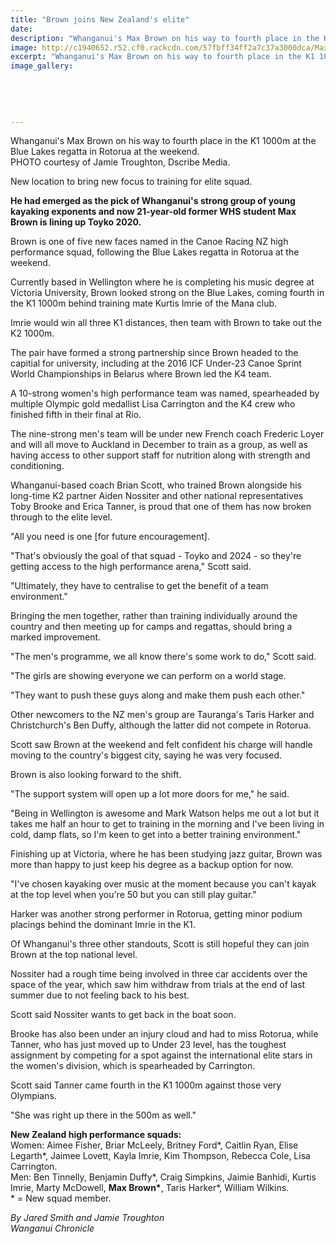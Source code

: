 ```yaml
---
title: "Brown joins New Zealand's elite"
date: 
description: "Whanganui's Max Brown on his way to fourth place in the K1 1000m at the Blue Lakes regatta in Rotorua at the weekend, Wanganui Chronicle article on 11 October 2016..."
image: http://c1940652.r52.cf0.rackcdn.com/57fbff34ff2a7c37a3000dca/Max-Brown-4th-K1-1000m-Blue-Lakes-in-Rotorua-Oct-2016-chron.jpg
excerpt: "Whanganui's Max Brown on his way to fourth place in the K1 1000m at the Blue Lakes regatta in Rotorua at the weekend."
image_gallery:
    
    
    
    
    
---
```


<p><span>Whanganui's Max Brown on his way to fourth place in the K1 1000m at the Blue Lakes regatta in Rotorua at the weekend.<br /><span>PHOTO courtesy of Jamie Troughton, Dscribe Media.</span>&nbsp;</span></p>
<p><span>New location to bring new focus to training for elite squad.</span></p>
<p><strong>He had emerged as the pick of Whanganui's strong group of young kayaking exponents and now 21-year-old former WHS student Max Brown is lining up Toyko 2020.</strong></p>
<p>Brown is one of five new faces named in the Canoe Racing NZ high performance squad, following the Blue Lakes regatta in Rotorua at the weekend.</p>
<p>Currently based in Wellington where he is completing his music degree at Victoria University, Brown looked strong on the Blue Lakes, coming fourth in the K1 1000m behind training mate Kurtis Imrie of the Mana club.</p>
<p>Imrie would win all three K1 distances, then team with Brown to take out the K2 1000m.</p>
<p>The pair have formed a strong partnership since Brown headed to the capitial for university, including at the 2016 ICF Under-23 Canoe Sprint World Championships in Belarus where Brown led the K4 team.</p>
<p>A 10-strong women's high performance team was named, spearheaded by multiple Olympic gold medallist Lisa Carrington and the K4 crew who finished fifth in their final at Rio.</p>
<p>The nine-strong men's team will be under new French coach Frederic Loyer and will all move to Auckland in December to train as a group, as well as having access to other support staff for nutrition along with strength and conditioning.</p>
<p>Whanganui-based coach Brian Scott, who trained Brown alongside his long-time K2 partner Aiden Nossiter and other national representatives Toby Brooke and Erica Tanner, is proud that one of them has now broken through to the elite level.</p>
<p>"All you need is one [for future encouragement].</p>
<p>"That's obviously the goal of that squad - Toyko and 2024 - so they're getting access to the high performance arena," Scott said.&nbsp;</p>
<p>"Ultimately, they have to centralise to get the benefit of a team environment."</p>
<p>Bringing the men together, rather than training individually around the country and then meeting up for camps and regattas, should bring a marked improvement.</p>
<p>"The men's programme, we all know there's some work to do," Scott said.</p>
<p>"The girls are showing everyone we can perform on a world stage.</p>
<p>"They want to push these guys along and make them push each other."</p>
<p>Other newcomers to the NZ men's group are Tauranga's Taris Harker and Christchurch's Ben Duffy, although the latter did not compete in Rotorua.</p>
<p>Scott saw Brown at the weekend and felt confident his charge will handle moving to the country's biggest city, saying he was very focused.</p>
<p>Brown is also looking forward to the shift.</p>
<p>"The support system will open up a lot more doors for me," he said.</p>
<p>"Being in Wellington is awesome and Mark Watson helps me out a lot but it takes me half an hour to get to training in the morning and I've been living in cold, damp flats, so I'm keen to get into a better training environment."</p>
<p>Finishing up at Victoria, where he has been studying jazz guitar, Brown was more than happy to just keep his degree as a backup option for now.</p>
<p>"I've chosen kayaking over music at the moment because you can't kayak at the top level when you're 50 but you can still play guitar."</p>
<p>Harker was another strong performer in Rotorua, getting minor podium placings behind the dominant Imrie in the K1.</p>
<p>Of Whanganui's three other standouts, Scott is still hopeful they can join Brown at the top national level.</p>
<p>Nossiter had a rough time being involved in three car accidents over the space of the year, which saw him withdraw from trials at the end of last summer due to not feeling back to his best.</p>
<p>Scott said Nossiter wants to get back in the boat soon.</p>
<p>Brooke has also been under an injury cloud and had to miss Rotorua, while Tanner, who has just moved up to Under 23 level, has the toughest assignment by competing for a spot against the international elite stars in the women's division, which is spearheaded by Carrington.</p>
<p>Scott said Tanner came fourth in the K1 1000m against those very Olympians.</p>
<p>"She was right up there in the 500m as well."</p>
<p><strong>New Zealand high performance squads:</strong><br />Women: Aimee Fisher, Briar McLeely, Britney Ford*, Caitlin Ryan, Elise Legarth*, Jaimee Lovett, Kayla Imrie, Kim Thompson, Rebecca Cole, Lisa Carrington.<br />Men: Ben Tinnelly, Benjamin Duffy*, Craig Simpkins, Jaimie Banhidi, Kurtis Imrie, Marty McDowell, <strong>Max Brown*</strong>, Taris Harker*, William Wilkins.<br />* = New squad member.</p>
<p><em>By Jared Smith and Jamie Troughton</em><br /><em>Wanganui Chronicle</em></p>

